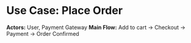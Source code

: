 # Use Case: Place Order

**Actors:** User, Payment Gateway
**Main Flow:** Add to cart -> Checkout -> Payment -> Order Confirmed